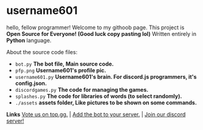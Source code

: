 # username601
hello, fellow programmer! Welcome to my githoob page. This project is **Open Source for Everyone! (Good luck copy pasting lol)** Written entirely in **Python** language.

About the source code files:

 - ```bot.py``` **The bot file, Main source code.**
 - ```pfp.png``` **Username601's profile pic.**
 - ```username601.py``` **Username601's brain. For discord.js programmers, it's config.json.**
 - ```discordgames.py``` **The code for managing the games.**
 - ```splashes.py``` **The code for libraries of words (to select randomly).**
 - ```./assets``` **assets folder, Like pictures to be shown on some commands.**

**Links**
[Vote us on top.gg.](https://top.gg/bot/696973408000409626/vote) | 
[Add the bot to your server.](https://discordapp.com/api/oauth2/authorize?client_id=696973408000409626&permissions=8&scope=bot) | 
[Join our discord server!](http://discord.gg/HhAPkD8)
